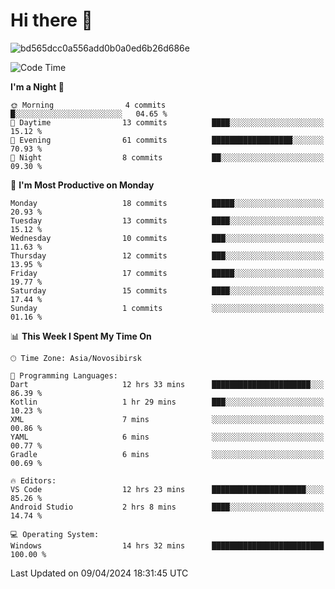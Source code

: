 # Hi there 👋


![bd565dcc0a556add0b0a0ed6b26d686e](https://github.com/Netall0/Netall0/assets/113532176/3b1d4b44-6a21-4538-a6ec-2ba2a7c53f63)



<!--START_SECTION:waka-->
![Code Time](http://img.shields.io/badge/Code%20Time-209%20hrs%2019%20mins-blue)

**I'm a Night 🦉** 

```text
🌞 Morning                4 commits           █░░░░░░░░░░░░░░░░░░░░░░░░   04.65 % 
🌆 Daytime                13 commits          ████░░░░░░░░░░░░░░░░░░░░░   15.12 % 
🌃 Evening                61 commits          ██████████████████░░░░░░░   70.93 % 
🌙 Night                  8 commits           ██░░░░░░░░░░░░░░░░░░░░░░░   09.30 % 
```
📅 **I'm Most Productive on Monday** 

```text
Monday                   18 commits          █████░░░░░░░░░░░░░░░░░░░░   20.93 % 
Tuesday                  13 commits          ████░░░░░░░░░░░░░░░░░░░░░   15.12 % 
Wednesday                10 commits          ███░░░░░░░░░░░░░░░░░░░░░░   11.63 % 
Thursday                 12 commits          ███░░░░░░░░░░░░░░░░░░░░░░   13.95 % 
Friday                   17 commits          █████░░░░░░░░░░░░░░░░░░░░   19.77 % 
Saturday                 15 commits          ████░░░░░░░░░░░░░░░░░░░░░   17.44 % 
Sunday                   1 commits           ░░░░░░░░░░░░░░░░░░░░░░░░░   01.16 % 
```


📊 **This Week I Spent My Time On** 

```text
🕑︎ Time Zone: Asia/Novosibirsk

💬 Programming Languages: 
Dart                     12 hrs 33 mins      ██████████████████████░░░   86.39 % 
Kotlin                   1 hr 29 mins        ███░░░░░░░░░░░░░░░░░░░░░░   10.23 % 
XML                      7 mins              ░░░░░░░░░░░░░░░░░░░░░░░░░   00.86 % 
YAML                     6 mins              ░░░░░░░░░░░░░░░░░░░░░░░░░   00.77 % 
Gradle                   6 mins              ░░░░░░░░░░░░░░░░░░░░░░░░░   00.69 % 

🔥 Editors: 
VS Code                  12 hrs 23 mins      █████████████████████░░░░   85.26 % 
Android Studio           2 hrs 8 mins        ████░░░░░░░░░░░░░░░░░░░░░   14.74 % 

💻 Operating System: 
Windows                  14 hrs 32 mins      █████████████████████████   100.00 % 
```


 Last Updated on 09/04/2024 18:31:45 UTC
<!--END_SECTION:waka-->


